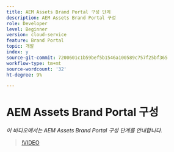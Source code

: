 ```yaml
---
title: AEM Assets Brand Portal 구성 단계
description: AEM Assets Brand Portal 구성
role: Developer
level: Beginner
version: cloud-service
feature: Brand Portal
topic: 개발
index: y
source-git-commit: 7200601c1b59bef5b1546a100589c757f25bf365
workflow-type: tm+mt
source-wordcount: '32'
ht-degree: 9%

---
```



# AEM Assets Brand Portal 구성

*이 비디오에서는 AEM Assets Brand Portal 구성 단계를 안내합니다.*

>[!VIDEO](https://video.tv.adobe.com/v/335448?quality=9&learn=on)

